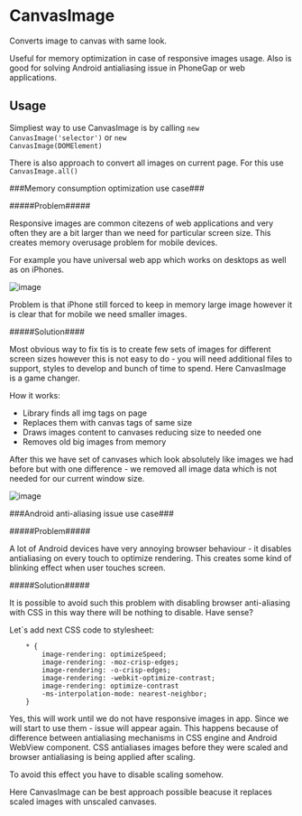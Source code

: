 CanvasImage
===========

Converts image to canvas with same look.

Useful for memory optimization in case of responsive images usage. Also is good for solving Android antialiasing issue in PhoneGap or web applications.

Usage
-----

Simpliest way to use CanvasImage is by calling <code>new CanvasImage('selector')</code> or <code>new CanvasImage(DOMElement)</code>

There is also approach to convert all images on current page. For this use <code>CanvasImage.all()</code>

###Memory consumption optimization use case###

#####Problem#####

Responsive images are common citezens of web applications and very often they are a bit larger than we need for particular screen size. This creates memory overusage problem for mobile devices.

For example you have universal web app which works on desktops as well as on iPhones. 

![image](http://pixelscommander.com/polygon/canvasimage/whole-ill.png)

Problem is that iPhone still forced to keep in memory large image however it is clear that for mobile we need smaller images. 

#####Solution####

Most obvious way to fix tis is to create few sets of images for different screen sizes however this is not easy to do - you will need additional files to support, styles to develop and bunch of time to spend. Here CanvasImage is a game changer.

How it works: 

- Library finds all img tags on page
- Replaces them with canvas tags of same size
- Draws images content to canvases reducing size to needed one
- Removes old big images from memory

After this we have set of canvases which look absolutely like images we had before but with one difference - we removed all image data which is not needed for our current window size.


![image](http://pixelscommander.com/polygon/canvasimage/memory-consumption-diagramm.png)


###Android anti-aliasing issue use case###

#####Problem#####

A lot of Android devices have very annoying browser behaviour - it disables antialiasing on every touch to optimize rendering. This creates some kind of blinking effect when user touches screen.

#####Solution#####

It is possible to avoid such this problem with disabling browser anti-aliasing with CSS in this way there will be nothing to disable. Have sense?

Let`s add next CSS code to stylesheet:

		* {
    		image-rendering: optimizeSpeed;
    		image-rendering: -moz-crisp-edges;
    		image-rendering: -o-crisp-edges;
    		image-rendering: -webkit-optimize-contrast;
    		image-rendering: optimize-contrast
    		-ms-interpolation-mode: nearest-neighbor;
		}

Yes, this will work until we do not have responsive images in app. Since we will start to use them - issue will appear again. This happens because of difference between antialiasing mechanisms in CSS engine and Android WebView component. CSS antialiases images before they were scaled and browser antialiasing is being applied after scaling.

To avoid this effect you have to disable scaling somehow.

Here CanvasImage can be best approach possible beacuse it replaces scaled images with unscaled canvases.
